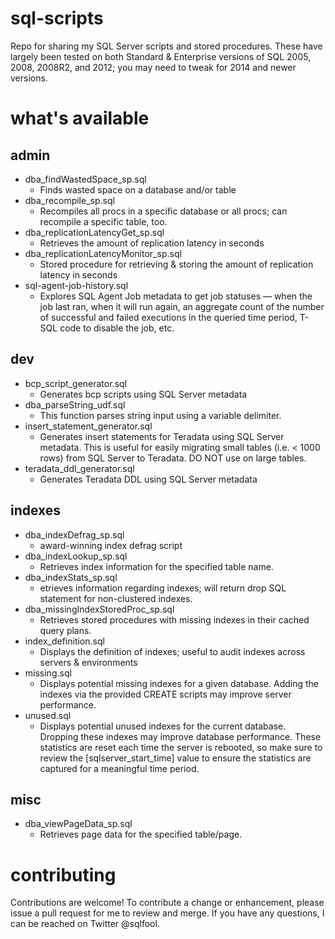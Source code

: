﻿sql-scripts
===========
Repo for sharing my SQL Server scripts and stored procedures. These have largely been tested on both Standard & Enterprise versions of SQL 2005, 2008, 2008R2, and 2012; you may need to tweak for 2014 and newer versions.

# what's available

## admin
* dba_findWastedSpace_sp.sql
  * Finds wasted space on a database and/or table
* dba_recompile_sp.sql
  * Recompiles all procs in a specific database or all procs; can recompile a specific table, too.
* dba_replicationLatencyGet_sp.sql
  * Retrieves the amount of replication latency in seconds
* dba_replicationLatencyMonitor_sp.sql
  * Stored procedure for retrieving & storing the amount of replication latency in seconds
* sql-agent-job-history.sql
  * Explores SQL Agent Job metadata to get job statuses — when the job last ran, when it will run again, an aggregate count of the number of successful and failed executions in the queried time period, T-SQL code to disable the job, etc.

## dev
* bcp_script_generator.sql
  * Generates bcp scripts using SQL Server metadata
* dba_parseString_udf.sql
  * This function parses string input using a variable delimiter.
* insert_statement_generator.sql
  * Generates insert statements for Teradata using SQL Server metadata. This is useful for easily migrating small tables (i.e. < 1000 rows) from SQL Server to Teradata. DO NOT use on large tables. 
* teradata_ddl_generator.sql
  * Generates Teradata DDL using SQL Server metadata
  
## indexes
* dba_indexDefrag_sp.sql
  * award-winning index defrag script
* dba_indexLookup_sp.sql
  * Retrieves index information for the specified table name.
* dba_indexStats_sp.sql
  * etrieves information regarding indexes; will return drop SQL statement for non-clustered indexes.
* dba_missingIndexStoredProc_sp.sql
  * Retrieves stored procedures with missing indexes in their cached query plans.
* index_definition.sql
  * Displays the definition of indexes; useful to audit indexes across servers & environments
* missing.sql
  * Displays potential missing indexes for a given database. Adding the indexes via the provided CREATE scripts may improve server performance. 
* unused.sql
  *  Displays potential unused indexes for the current database. Dropping these indexes may improve database performance. These statistics are reset each time the server is rebooted, so make sure to review the [sqlserver_start_time] value to ensure the  statistics are captured for a meaningful time period.
  
## misc
* dba_viewPageData_sp.sql
  * Retrieves page data for the specified table/page.

  
# contributing
Contributions are welcome! To contribute a change or enhancement, please issue a pull request for me to review and merge. If you have any questions, I can be reached on Twitter @sqlfool. 
